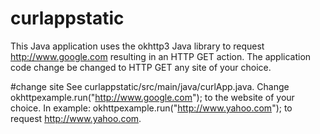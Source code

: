 # curlappstatic
This Java application uses the okhttp3 Java library to request http://www.google.com resulting in an HTTP GET action. The application code change be changed to HTTP GET any site of your choice.

#change site
See curlappstatic/src/main/java/curlApp.java. Change okhttpexample.run("http://www.google.com"); to the website of your choice. In example: okhttpexample.run("http://www.yahoo.com"); to request http://www.yahoo.com.